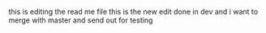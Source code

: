 this is editing the read me file
this is the new edit done in dev
and i want to merge with master 
and send out for testing
